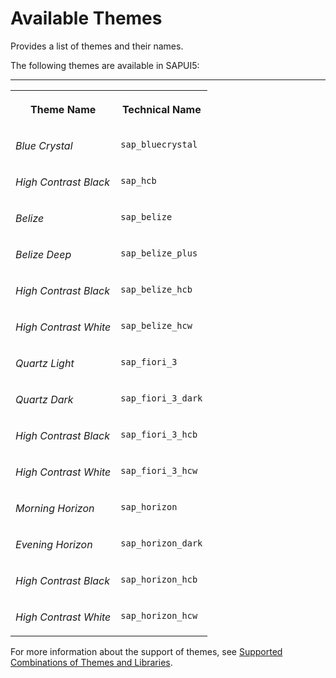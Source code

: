 <!-- loioda0d2e78e5414e199507cd6365d3add2 -->

# Available Themes

Provides a list of themes and their names.

The following themes are available in SAPUI5:

****


<table>
<tr>
<th valign="top">

Theme Name



</th>
<th valign="top">

Technical Name



</th>
</tr>
<tr>
<td valign="top">

 *Blue Crystal* 



</td>
<td valign="top">

 `sap_bluecrystal` 



</td>
</tr>
<tr>
<td valign="top">

 *High Contrast Black* 



</td>
<td valign="top">

 `sap_hcb` 



</td>
</tr>
<tr>
<td valign="top">

 *Belize* 



</td>
<td valign="top">

 `sap_belize` 



</td>
</tr>
<tr>
<td valign="top">

 *Belize Deep* 



</td>
<td valign="top">

 `sap_belize_plus` 



</td>
</tr>
<tr>
<td valign="top">

 *High Contrast Black* 



</td>
<td valign="top">

 `sap_belize_hcb` 



</td>
</tr>
<tr>
<td valign="top">

 *High Contrast White* 



</td>
<td valign="top">

 `sap_belize_hcw` 



</td>
</tr>
<tr>
<td valign="top">

 *Quartz Light* 



</td>
<td valign="top">

 `sap_fiori_3` 



</td>
</tr>
<tr>
<td valign="top">

 *Quartz Dark* 



</td>
<td valign="top">

 `sap_fiori_3_dark` 



</td>
</tr>
<tr>
<td valign="top">

 *High Contrast Black* 



</td>
<td valign="top">

 `sap_fiori_3_hcb` 



</td>
</tr>
<tr>
<td valign="top">

 *High Contrast White* 



</td>
<td valign="top">

 `sap_fiori_3_hcw` 



</td>
</tr>
<tr>
<td valign="top">

 *Morning Horizon* 



</td>
<td valign="top">

 `sap_horizon` 



</td>
</tr>
<tr>
<td valign="top">

 *Evening Horizon* 



</td>
<td valign="top">

 `sap_horizon_dark` 



</td>
</tr>
<tr>
<td valign="top">

 *High Contrast Black* 



</td>
<td valign="top">

 `sap_horizon_hcb` 



</td>
</tr>
<tr>
<td valign="top">

 *High Contrast White* 



</td>
<td valign="top">

 `sap_horizon_hcw` 



</td>
</tr>
</table>

For more information about the support of themes, see [Supported Combinations of Themes and Libraries](../02_Read-Me-First/supported-combinations-of-themes-and-libraries-38ff8c2.md).

